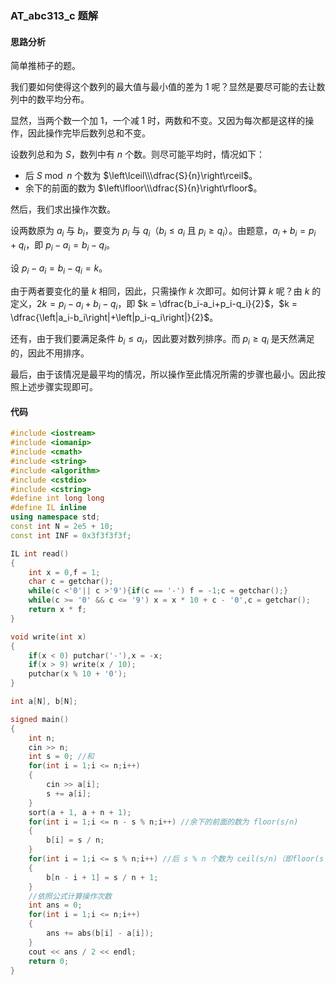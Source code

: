 ### AT_abc313_c 题解

#### 思路分析

简单推柿子的题。

我们要如何使得这个数列的最大值与最小值的差为 $1$ 呢？显然是要尽可能的去让数列中的数平均分布。

显然，当两个数一个加 $1$，一个减 $1$ 时，两数和不变。又因为每次都是这样的操作，因此操作完毕后数列总和不变。

设数列总和为 $S$，数列中有 $n$ 个数。则尽可能平均时，情况如下：

- 后 $S \bmod n$ 个数为 $\left\lceil\\\dfrac{S}{n}\right\rceil$。
- 余下的前面的数为 $\left\lfloor\\\dfrac{S}{n}\right\rfloor$。

然后，我们求出操作次数。

设两数原为 $a_i$ 与 $b_i$，要变为 $p_i$ 与 $q_i$（$b_i \le a_i$ 且 $p_i \ge q_i$）。由题意，$a_i+b_i = p_i + q_i$，即 $p_i - a_i = b_ i - q_i$。

设 $p_i - a_i = b_ i - q_i = k$。

由于两者要变化的量 $k$ 相同，因此，只需操作 $k$ 次即可。如何计算 $k$ 呢？由 $k$ 的定义，$2k=p_i-a_i+b_i-q_i$，即 $k = \dfrac{b_i-a_i+p_i-q_i}{2}$，$k = \dfrac{\left|a_i-b_i\right|+\left|p_i-q_i\right|}{2}$。

还有，由于我们要满足条件 $b_i \le a_i$，因此要对数列排序。而 $p_i \ge q_i$ 是天然满足的，因此不用排序。

最后，由于该情况是最平均的情况，所以操作至此情况所需的步骤也最小。因此按照上述步骤实现即可。

#### 代码

```cpp
#include <iostream>
#include <iomanip>
#include <cmath>
#include <string>
#include <algorithm>
#include <cstdio>
#include <cstring>
#define int long long
#define IL inline
using namespace std;
const int N = 2e5 + 10;
const int INF = 0x3f3f3f3f;

IL int read()
{
    int x = 0,f = 1;
    char c = getchar();
    while(c <'0'|| c >'9'){if(c == '-') f = -1;c = getchar();}
    while(c >= '0' && c <= '9') x = x * 10 + c - '0',c = getchar();
    return x * f;
}

void write(int x)
{
    if(x < 0) putchar('-'),x = -x;
    if(x > 9) write(x / 10);
    putchar(x % 10 + '0');
}

int a[N], b[N];

signed main()
{
	int n;
	cin >> n;
	int s = 0; //和 
	for(int i = 1;i <= n;i++)
	{
		cin >> a[i];
		s += a[i];
	}	
	sort(a + 1, a + n + 1); 
	for(int i = 1;i <= n - s % n;i++) //余下的前面的数为 floor(s/n) 
	{
		b[i] = s / n; 
	}
	for(int i = 1;i <= s % n;i++) //后 s % n 个数为 ceil(s/n)（即floor(s / n) + 1） 
	{
		b[n - i + 1] = s / n + 1;
	}
	//依照公式计算操作次数 
	int ans = 0;
	for(int i = 1;i <= n;i++)
	{
		ans += abs(b[i] - a[i]);
	}
	cout << ans / 2 << endl;
    return 0;
}
```